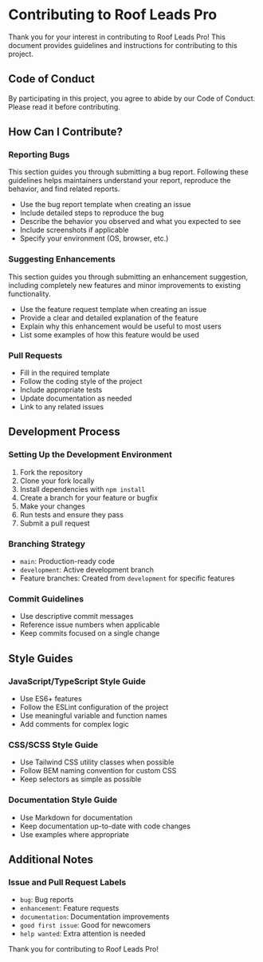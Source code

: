 # Contributing to Roof Leads Pro

Thank you for your interest in contributing to Roof Leads Pro! This document provides guidelines and instructions for contributing to this project.

## Code of Conduct

By participating in this project, you agree to abide by our Code of Conduct. Please read it before contributing.

## How Can I Contribute?

### Reporting Bugs

This section guides you through submitting a bug report. Following these guidelines helps maintainers understand your report, reproduce the behavior, and find related reports.

- Use the bug report template when creating an issue
- Include detailed steps to reproduce the bug
- Describe the behavior you observed and what you expected to see
- Include screenshots if applicable
- Specify your environment (OS, browser, etc.)

### Suggesting Enhancements

This section guides you through submitting an enhancement suggestion, including completely new features and minor improvements to existing functionality.

- Use the feature request template when creating an issue
- Provide a clear and detailed explanation of the feature
- Explain why this enhancement would be useful to most users
- List some examples of how this feature would be used

### Pull Requests

- Fill in the required template
- Follow the coding style of the project
- Include appropriate tests
- Update documentation as needed
- Link to any related issues

## Development Process

### Setting Up the Development Environment

1. Fork the repository
2. Clone your fork locally
3. Install dependencies with `npm install`
4. Create a branch for your feature or bugfix
5. Make your changes
6. Run tests and ensure they pass
7. Submit a pull request

### Branching Strategy

- `main`: Production-ready code
- `development`: Active development branch
- Feature branches: Created from `development` for specific features

### Commit Guidelines

- Use descriptive commit messages
- Reference issue numbers when applicable
- Keep commits focused on a single change

## Style Guides

### JavaScript/TypeScript Style Guide

- Use ES6+ features
- Follow the ESLint configuration of the project
- Use meaningful variable and function names
- Add comments for complex logic

### CSS/SCSS Style Guide

- Use Tailwind CSS utility classes when possible
- Follow BEM naming convention for custom CSS
- Keep selectors as simple as possible

### Documentation Style Guide

- Use Markdown for documentation
- Keep documentation up-to-date with code changes
- Use examples where appropriate

## Additional Notes

### Issue and Pull Request Labels

- `bug`: Bug reports
- `enhancement`: Feature requests
- `documentation`: Documentation improvements
- `good first issue`: Good for newcomers
- `help wanted`: Extra attention is needed

Thank you for contributing to Roof Leads Pro! 